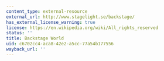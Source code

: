 ```yaml
---
content_type: external-resource
external_url: http://www.stagelight.se/backstage/
has_external_license_warning: true
license: https://en.wikipedia.org/wiki/All_rights_reserved
status: ''
title: Backstage World
uid: c6702cc4-aca8-42e2-a5cc-77a54b177556
wayback_url: ''
---
```

